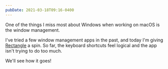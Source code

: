 ```yaml
---
pubDate: 2021-03-18T09:16-0400
---
```


One of the things I miss most about Windows when working on macOS is the window management.

I've tried a few window management apps in the past, and today I'm giving [Rectangle](https://rectangleapp.com/) a spin. So far, the keyboard shortcuts feel logical and the app isn't trying to do too much.

We'll see how it goes!
